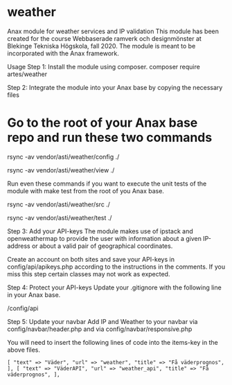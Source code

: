 # weather
Anax module for weather services and IP validation
This module has been created for the course Webbaserade ramverk och designmönster at Blekinge Tekniska Högskola, fall 2020. The module is meant to be incorporated with the Anax framework.

Usage
Step 1: Install the module using composer.
composer require artes/weather

Step 2: Integrate the module into your Anax base by copying the necessary files
# Go to the root of your Anax base repo and run these two commands

rsync -av vendor/asti/weather/config ./

rsync -av vendor/asti/weather/view ./

Run even these commands if you want to execute the unit tests of the module with make test from the root of you Anax base.

rsync -av vendor/asti/weather/src ./

rsync -av vendor/asti/weather/test ./

Step 3: Add your API-keys
The module makes use of ipstack and openweathermap to provide the user with information about a given IP-address or about a valid pair of geographical coordinates.

Create an account on both sites and save your API-keys in config/api/apikeys.php according to the instructions in the comments. If you miss this step certain classes may not work as expected.

Step 4: Protect your API-keys
Update your .gitignore with the following line in your Anax base.

/config/api

Step 5: Update your navbar
Add IP and Weather to your navbar via config/navbar/header.php and via config/navbar/responsive.php

You will need to insert the following lines of code into the items-key in the above files.

`[
            "text" => "Väder",
            "url" => "weather",
            "title" => "Få väderprognos",
        ],
        [
            "text" => "VäderAPI",
            "url" => "weather_api",
            "title" => "Få väderprognos",
        ],`
